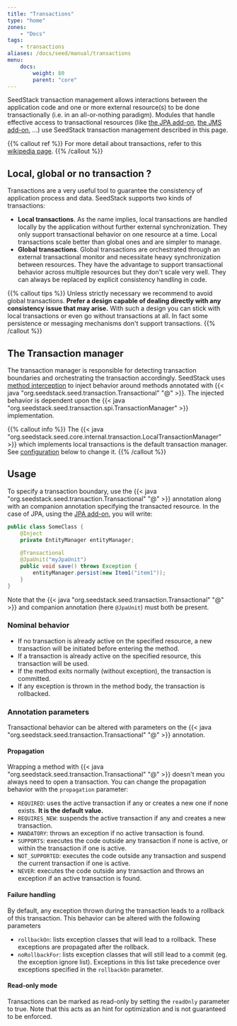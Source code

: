 ```yaml
---
title: "Transactions"
type: "home"
zones:
    - "Docs"
tags:
    - transactions
aliases: /docs/seed/manual/transactions    
menu:
    docs:
        weight: 80
        parent: "core"
---
```


SeedStack transaction management allows interactions between the application code and one or more external resource(s) to 
be done transactionally (i.e. in an all-or-nothing paradigm). <!--more--> Modules that handle effective access to transactional 
resources (like [the JPA add-on](/addons/jpa), [the JMS add-on](/addons/jms), ...) use SeedStack transaction management
described in this page.

{{% callout ref %}}
For more detail about transactions, refer to this [wikipedia page](http://en.wikipedia.org/wiki/Transaction_processing).
{{% /callout %}}

##  Local, global or no transaction ?

Transactions are a very useful tool to guarantee the consistency of application process and data. SeedStack supports two
kinds of transactions:

* **Local transactions**. As the name implies, local transactions are handled locally by the application without further
external synchronization. They only support transactional behavior on one resource at a time. Local transactions scale 
better than global ones and are simpler to manage.
* **Global transactions**. Global transactions are orchestrated through an external transactional monitor and necessitate
heavy synchronization between resources. They have the advantage to support transactional behavior across multiple
resources but they don't scale very well. They can always be replaced by explicit consistency handling in code.

{{% callout tips %}}
Unless strictly necessary we recommend to avoid global transactions. **Prefer a design capable of dealing directly with 
any consistency issue that may arise.** With such a design you can stick with local transactions or even go without 
transactions at all. In fact some persistence or messaging mechanisms don't support transactions. 
{{% /callout %}}

## The Transaction manager

The transaction manager is responsible for detecting transaction boundaries and orchestrating the transaction accordingly.
SeedStack uses [method interception](/docs/seed/dependency-injection/#method-interception) to inject behavior around methods
annotated with {{< java "org.seedstack.seed.transaction.Transactional" "@" >}}. The injected behavior is dependent upon the
{{< java "org.seedstack.seed.transaction.spi.TransactionManager" >}} implementation.

{{% callout info %}}
The {{< java "org.seedstack.seed.core.internal.transaction.LocalTransactionManager" >}} which implements local transactions
is the default transaction manager. See [configuration](#configuration) below to change it.
{{% /callout %}}

## Usage

To specify a transaction boundary, use the {{< java "org.seedstack.seed.transaction.Transactional" "@" >}} annotation along
with an companion annotation specifying the transacted resource. In the case of JPA, using the [JPA add-on](/addons/jpa),
you will write:
  
```java
public class SomeClass {
    @Inject
    private EntityManager entityManager;
    
    @Transactional
    @JpaUnit("myJpaUnit")
    public void save() throws Exception {
        entityManager.persist(new Item1("item1"));
    }
}
```  

Note that the {{< java "org.seedstack.seed.transaction.Transactional" "@" >}} and companion annotation (here `@JpaUnit`) must 
both be present. 

### Nominal behavior

* If no transaction is already active on the specified resource, a new transaction will be initiated before entering the method.
* If a transaction is already active on the specified resource, this transaction will be used.
* If the method exits normally (without exception), the transaction is committed.
* If any exception is thrown in the method body, the transaction is rollbacked.
 
### Annotation parameters

Transactional behavior can be altered with parameters on the {{< java "org.seedstack.seed.transaction.Transactional" "@" >}}
annotation.

#### Propagation

Wrapping a method with {{< java "org.seedstack.seed.transaction.Transactional" "@" >}} doesn't mean you always need to
open a transaction. You can change the propagation behavior with the `propagation` parameter:
 
* `REQUIRED`: uses the active transaction if any or creates a new one if none exists. **It is the default value.**
* `REQUIRES_NEW`: suspends the active transaction if any and creates a new transaction.
* `MANDATORY`: throws an exception if no active transaction is found.
* `SUPPORTS`: executes the code outside any transaction if none is active, or within the transaction if one is active.
* `NOT_SUPPORTED`: executes the code outside any transaction and suspend the current transaction if one is active.
* `NEVER`: executes the code outside any transaction and throws an exception if an active transaction is found.

#### Failure handling

By default, any exception thrown during the transaction leads to a rollback of this transaction. This behavior can be altered with the 
following parameters

* `rollbackOn`: lists exception classes that will lead to a rollback. These exceptions are propagated after the rollback.
* `noRollbackFor`: lists exception classes that will still lead to a commit (eg. the exception ignore list). Exceptions
in this list take precedence over exceptions specified in the `rollbackOn` parameter.

#### Read-only mode

Transactions can be marked as read-only by setting the `readOnly` parameter to true. Note that this acts as an hint for
optimization and is not guaranteed to be enforced. 
